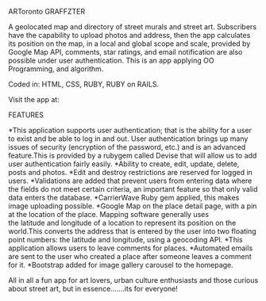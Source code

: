 ARToronto GRAFFZTER

A geolocated map and directory of street murals and street art. Subscribers have the capability to upload photos and address, then the app calculates its position on the map, in a local and global scope and scale, provided by Google Map API, comments, star ratings, and email notification are also possible under user authentication. This is an app applying  OO Programming, and algorithm.

Coded in: HTML, CSS, RUBY, RUBY on RAILS.

Visit the app at:

FEATURES

*This application supports user authentication; that is the ability for a user to exist and be able to log in and out. User authentication brings up many issues of security (encryption of the password, etc.) and is an advanced feature.This is provided by a rubygem called Devise that will allow us to add user authentication fairly easily.
*Ability to create, edit, update, delete, posts and photos.
*Edit and destroy restrictions are reserved for logged in users.
*Validations are added that prevent users from entering data where the fields do not meet certain criteria, an important feature so that only valid data enters the database.
*CarrierWave Ruby gem applied, this makes image uploading possible.
*Google Map on the place detail page, with a pin at the location of the place. Mapping software generally uses the latitude and longitude of a location to represent its position on the world.This converts the address that is entered by the user into two floating point numbers: the latitude and longitude, using a geocoding API.
*This application allows users to leave comments for places.
*Automated emails are sent to the user who created a place after someone leaves a comment for it.
*Bootstrap added for image gallery carousel to the homepage. 

All in all a fun app for art lovers, urban culture enthusiasts and those curious about street art, but in essence…….its for everyone!

